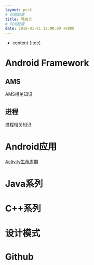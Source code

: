 ```yaml
---
layout: post
# 标题配置
title: 导航页
# 时间配置
date: 2018-01-01 12:00:00 +0800
---
```


* content
{:toc}
# Android Framework

## AMS

AMS相关知识

## 进程

进程相关知识



# Android应用

[Activity生命周期](https://www.weilin.space/2021-08/Activity生命周期/)



# Java系列




# C++系列



# 设计模式



# Github